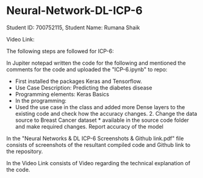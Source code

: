 # Neural-Network-DL-ICP-6
Student ID: 700752115, Student Name: Rumana Shaik

Video Link: 

The following steps are followed for ICP-6:

In Jupiter notepad written the code for the following and mentioned the comments for the code and uploaded the "ICP-6.ipynb" to repo:
 - First installed the packages Keras and Tensorflow.
 - Use Case Description: Predicting the diabetes disease
 - Programming elements: Keras Basics
 - In the programming:
 - Used the use case in the class and added more Dense layers to the existing code and check how the accuracy changes.
   2.	Change the data source to Breast Cancer dataset * available in the source code folder and make required changes. Report accuracy of the model


In the "Neural Networks & DL ICP-6 Screenshots & Github link.pdf" file consists of screenshots of the resultant compiled code and Github link to the repository.

In the Video Link consists of Video regarding the technical explanation of the code.
